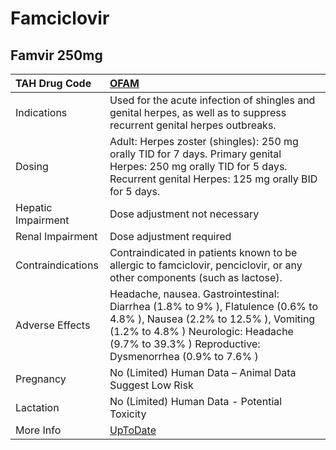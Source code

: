 # Famciclovir

## Famvir 250mg

| TAH Drug Code      | [OFAM](https://www.tahsda.org.tw/drugs/hissearch.php?drug_code=OFAM)                                                                                                                                                       |
|:-------------------|:---------------------------------------------------------------------------------------------------------------------------------------------------------------------------------------------------------------------------|
| Indications        | Used for the acute infection of shingles and genital herpes, as well as to suppress recurrent genital herpes outbreaks.                                                                                                    |
| Dosing             | Adult: Herpes zoster (shingles): 250 mg orally TID for 7 days. Primary genital Herpes: 250 mg orally TID for 5 days. Recurrent genital Herpes: 125 mg orally BID for 5 days.                                               |
| Hepatic Impairment | Dose adjustment not necessary                                                                                                                                                                                              |
| Renal Impairment   | Dose adjustment required                                                                                                                                                                                                   |
| Contraindications  | Contraindicated in patients known to be allergic to famciclovir, penciclovir, or any other components (such as lactose).                                                                                                   |
| Adverse Effects    | Headache, nausea. Gastrointestinal: Diarrhea (1.8% to 9% ), Flatulence (0.6% to 4.8% ), Nausea (2.2% to 12.5% ), Vomiting (1.2% to 4.8% ) Neurologic: Headache (9.7% to 39.3% ) Reproductive: Dysmenorrhea (0.9% to 7.6% ) |
| Pregnancy          | No (Limited) Human Data – Animal Data Suggest Low Risk                                                                                                                                                                     |
| Lactation          | No (Limited) Human Data - Potential Toxicity                                                                                                                                                                               |
| More Info          | [UpToDate](https://www.uptodate.com/contents/famciclovir-drug-information)                                                                                                                                                 |

